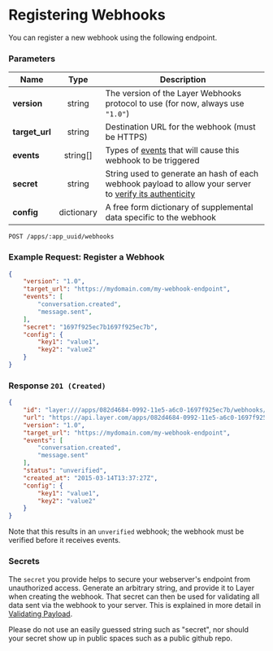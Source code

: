 # Registering Webhooks

You can register a new webhook using the following endpoint.

### Parameters

| Name    | Type   | Description |
|---------|:------:|-------------|
| **version**    | string   | The version of the Layer Webhooks protocol to use (for now, always use `"1.0"`) |
| **target_url**    | string   | Destination URL for the webhook (must be HTTPS) |
| **events** | string[] | Types of [events](/docs/webhooks/introduction#event-types) that will cause this webhook to be triggered |
| **secret** | string  | String used to generate an hash of each webhook payload to allow your server to [verify its authenticity](#secrets) |
| **config**   | dictionary   | A free form dictionary of supplemental data specific to the webhook |

```request
POST /apps/:app_uuid/webhooks
```

### Example Request: Register a Webhook

```json
{
    "version": "1.0",
    "target_url": "https://mydomain.com/my-webhook-endpoint",
    "events": [
        "conversation.created",
        "message.sent",
    ],
    "secret": "1697f925ec7b1697f925ec7b",
    "config": {
        "key1": "value1",
        "key2": "value2"
    }
}
```

### Response `201 (Created)`

```json
{
    "id": "layer:///apps/082d4684-0992-11e5-a6c0-1697f925ec7b/webhooks/f5ef2b54-0991-11e5-a6c0-1697f925ec7b",
    "url": "https://api.layer.com/apps/082d4684-0992-11e5-a6c0-1697f925ec7b/webhooks/f5ef2b54-0991-11e5-a6c0-1697f925ec7b",
    "version": "1.0",
    "target_url": "https://mydomain.com/my-webhook-endpoint",
    "events": [
        "conversation.created",
        "message.sent"
    ],
    "status": "unverified",
    "created_at": "2015-03-14T13:37:27Z",
    "config": {
        "key1": "value1",
        "key2": "value2"
    }
}
```

Note that this results in an `unverified` webhook; the webhook must be verified before it receives events.

### Secrets

The `secret` you provide helps to secure your webserver's endpoint from unauthorized access.  Generate an arbitrary string, and provide it to Layer when creating the webhook.  That secret can then be used for validating all data sent via the webhook to your server.  This is explained in more detail in [Validating Payload](/docs/webhooks/requests#validating-payload).

Please do not use an easily guessed string such as "secret", nor should your secret show up in public spaces such as a public github repo.
